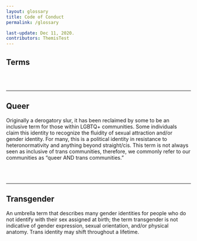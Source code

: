```yaml
---
layout: glossary
title: Code of Conduct
permalink: /glossary

last-update: Dec 11, 2020.  
contributors: ThemisTest
---
```


## Terms

<br>
<br>

---

## <a name="queer">Queer</a>
Originally a derogatory slur, it has been reclaimed by some to be an inclusive term for those within LGBTQ+ communities. Some individuals claim this identity to recognize the fluidity of sexual attraction and/or gender identity. For many, this is a political identity in resistance to heteronormativity and anything beyond straight/cis. This term is not always seen as inclusive of trans communities, therefore, we commonly refer to our communities as “queer AND trans communities.”

<br>
<br>

---

## <a name="transgender">Transgender</a>
An umbrella term that describes many gender identities for people who do not identify with their sex assigned at birth; the term transgender is not indicative of gender expression, sexual orientation, and/or physical anatomy. Trans identity may shift throughout a lifetime.



<!-- template of glossary term  -->
<!--
<br>
<br>

---

## <a name="templateName">templateName</a> 
definition
-->